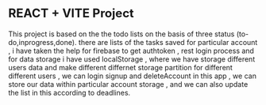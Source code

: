 # <strong style="font-size: 24px;">REACT + VITE Project</strong>

This project is based on the the todo lists on the basis of three status (to-do,inprogress,done). there are lists of the  tasks saved for particular account , i have taken the help for firebase to get authtoken , rest login process and for data storage i have used localStorage , where we have storage different users data and make different differnet storage partition for different different users , we can login signup and deleteAccount in this app , we can store our data within particular account storage , and we can also update the list in this according to deadlines. 
